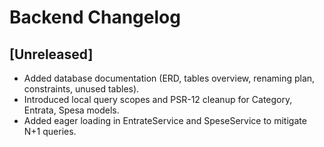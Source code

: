 # Backend Changelog

## [Unreleased]
- Added database documentation (ERD, tables overview, renaming plan, constraints, unused tables).
- Introduced local query scopes and PSR-12 cleanup for Category, Entrata, Spesa models.
- Added eager loading in EntrateService and SpeseService to mitigate N+1 queries.
